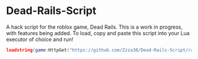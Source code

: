# Dead-Rails-Script
A hack script for the roblox game, Dead Rails.
This is a work in progress, with features being added.
To load, copy and paste this script into your Lua executor of choice and run!
```lua
loadstring(game:HttpGet("https://github.com/Zzza38/Dead-Rails-Script/raw/refs/heads/main/src/script.lua"))
```